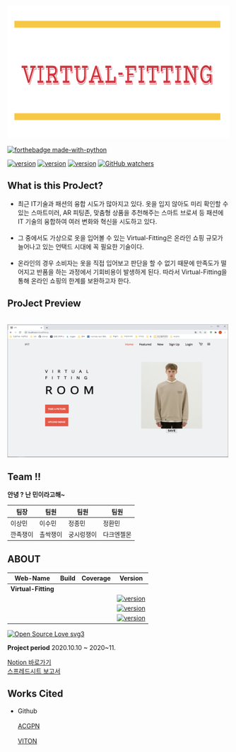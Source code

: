 <img src="/readme/logo.png" width="1000px" height="300px"></img><br/>

[![ forthebadge made-with-python ](http://ForTheBadge.com/images/badges/made-with-python.svg)](https://www.python.org/)


[![version](https://img.shields.io/badge/Python-3.7.6-blue)](https://www.python.org/) 
[![version](https://img.shields.io/badge/Flask-1.1.1-blue)](https://flask-docs-kr.readthedocs.io/ko/latest/) 
[![version](https://img.shields.io/badge/Pytorch%20-1.6.0-blue)](https://pytorch.org/) 
[![GitHub watchers](https://img.shields.io/github/watchers/Naereen/StrapDown.js.svg?style=social&label=Watch&maxAge=2592000)](https://GitHub.com/Naereen/StrapDown.js/watchers/)


## What is this ProJect?
* 최근 IT기술과 패션의 융합 시도가 많아지고 있다. 옷을 입지 않아도 미리 확인할 수 있는 스마트미러, AR 피팅존, 맞춤형 상품을 추천해주는 스마트 브로셔 등 패션에 IT 기술의 융합하여 여러 변화와 혁신을 시도하고 있다.
<br></br>
* 그 중에서도 가상으로 옷을 입어볼 수 있는 Virtual-Fitting은 온라인 쇼핑 규모가 늘어나고 있는 언택드 시대에 꼭 필요한 기술이다.
<br></br>
* 온라인의 경우 소비자는 옷을 직접 입어보고 판단을 할 수 없기 때문에 만족도가 떨어지고 반품을 하는 과정에서 기회비용이 발생하게 된다. 따라서 Virtual-Fitting을 통해 온라인 쇼핑의 한계를 보완하고자 한다.


## ProJect Preview 

<br>
<img src="/readme/preview.png" width="500px" height="300px"></img>
<br/>


## Team !!

**안녕 ? 난 민이라고해~**

팀장|팀원|팀원|팀원
---|---|---|---
이상민|이수민|정종민|정환민
깐족쟁이|촐싹쟁이|궁시렁쟁이|다크엔젤몬

## ABOUT

Web-Name  | Build | Coverage | Version
----- | ----- | -------- | --------
**Virtual-Fitting** |
| | | |[![version](https://img.shields.io/badge/Python-3.7.6-blue)](https://www.python.org/) 
| | | |[![version](https://img.shields.io/badge/Flask-1.1.1-blue)](https://flask-docs-kr.readthedocs.io/ko/latest/) 
| | | |[![version](https://img.shields.io/badge/Pytorch%20-1.6.0-blue)](https://pytorch.org/) 



[![Open Source Love svg3](https://badges.frapsoft.com/os/v3/open-source.svg?v=103)](https://github.com/ellerbrock/open-source-badges/)


**Project period**
2020.10.10 ~ 2020~11.


[Notion 바로가기](https://www.notion.so/AI-27c20722167c456e84110791cca0771c)
<br>[스프레드시트 보고서](https://docs.google.com/spreadsheets/u/0/d/1VYxDzwDt88ND5S6YmfKAdz-pvAp3t1nZ/edit?usp=sheets_home&ths=true)</br>

## Works Cited
* Github <br></br>
[ACGPN](https://github.com/switchablenorms/DeepFashion_Try_On)<br></br>
[VITON](https://github.com/xthan/VITON)
